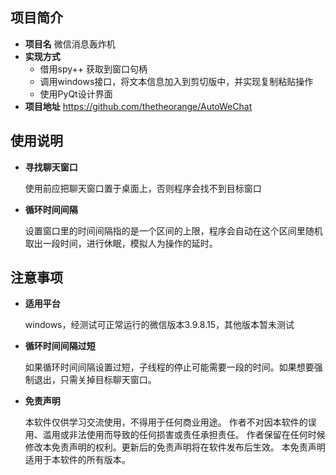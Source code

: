 
## 项目简介

- **项目名** 微信消息轰炸机
- **实现方式**
  - 借用spy++ 获取到窗口句柄
  - 调用windows接口，将文本信息加入到剪切版中，并实现复制粘贴操作
  - 使用PyQt设计界面
- **项目地址**
  https://github.com/thetheorange/AutoWeChat

## 使用说明

- **寻找聊天窗口**
  
  使用前应把聊天窗口置于桌面上，否则程序会找不到目标窗口

- **循环时间间隔**

  设置窗口里的时间间隔指的是一个区间的上限，程序会自动在这个区间里随机取出一段时间，进行休眠，模拟人为操作的延时。

## 注意事项

- **适用平台**

  windows，经测试可正常运行的微信版本3.9.8.15，其他版本暂未测试

- **循环时间间隔过短**

  如果循环时间间隔设置过短，子线程的停止可能需要一段的时间。如果想要强制退出，只需关掉目标聊天窗口。

- **免责声明**

    本软件仅供学习交流使用，不得用于任何商业用途。
    作者不对因本软件的误用、滥用或非法使用而导致的任何损害或责任承担责任。
    作者保留在任何时候修改本免责声明的权利。更新后的免责声明将在软件发布后生效。
    本免责声明适用于本软件的所有版本。